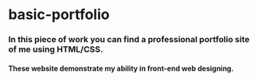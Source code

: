 # basic-portfolio
### In this piece of work you can find a professional portfolio site of me using **HTML/CSS**.
#### These website demonstrate my ability in **front-end** web designing.
